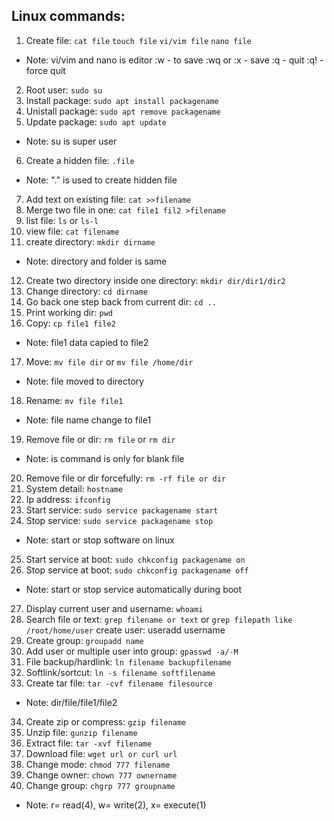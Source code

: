 ## Linux commands:

1. Create file: `cat file` `touch file` `vi/vim file` `nano file`
* Note: vi/vim and nano is editor
:w - to save
:wq or :x - save
:q - quit
:q! - force quit
2. Root user: `sudo su`
3. Install package: `sudo apt install packagename`
4. Unistall package: `sudo apt remove packagename`
5. Update package: `sudo apt update`
* Note: su is super user
6. Create a hidden file: `.file`
* Note: "." is used to create hidden file
7. Add text on existing file: `cat >>filename`
8. Merge two file in one: `cat file1 fil2 >filename`
9. list file: `ls` or `ls-l`
10. view file: `cat filename`
11. create directory: `mkdir dirname`
* Note: directory and folder is same
12. Create two directory inside one directory: `mkdir dir/dir1/dir2`
13. Change directory: `cd dirname`
14. Go back one step back from current dir: `cd ..`
15. Print working dir: `pwd`
16. Copy: `cp file1 file2`
* Note: file1 data capied to file2
17. Move: `mv file dir` or `mv file /home/dir`
* Note: file moved to directory
18. Rename: `mv file file1`
* Note: file name change to file1
19. Remove file or dir: `rm file` or `rm dir`
* Note: is command is only for blank file
20. Remove file or dir forcefully: `rm -rf file or dir`
21. System detail: `hostname`
22. Ip address: `ifconfig`
23. Start service: `sudo service packagename start`
24. Stop service: `sudo service packagename stop`
* Note: start or stop software on linux
25. Start service at boot: `sudo chkconfig packagename on`
26. Stop service at boot: `sudo chkconfig packagename off`
* Note: start or stop service automatically during boot
27. Display current user and username: `whoami`
28. Search file or text: `grep filename or text` or `grep filepath like /root/home/user`
create user: useradd username
29. Create group: `groupadd name`
30. Add user or multiple user into group: `gpasswd -a/-M`
31. File backup/hardlink: `ln filename backupfilename`
32. Softlink/sortcut: `ln -s filename softfilename`
33. Create tar file: `tar -cvf filename filesource`
* Note: dir/file/file1/file2 
34. Create zip or compress: `gzip filename`
35. Unzip file: `gunzip filename`
36. Extract file: `tar -xvf filename`
37. Download file: `wget url or curl url`
38. Change mode: `chmod 777 filename`
39. Change owner: `chown 777 ownername`
40. Change group: `chgrp 777 groupname`
* Note: r= read(4), w= write(2), x= execute(1)
